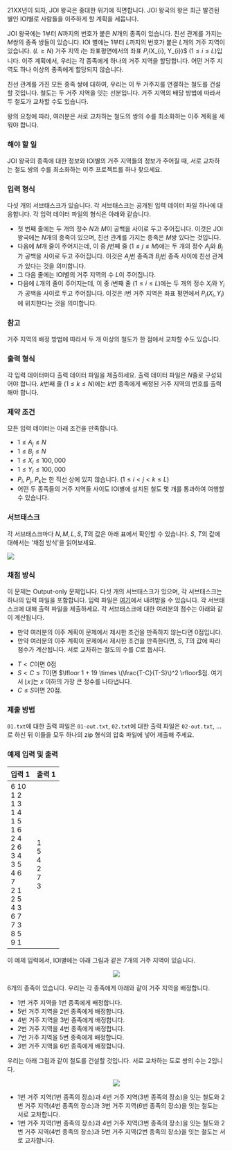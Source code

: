 21XX년이 되자, JOI 왕국은 중대한 위기에 직면합니다. JOI 왕국의 왕은 최근 발견된 별인 IOI별로 사람들을 이주하게 할 계획을 세웁니다.

JOI 왕국에는 $1$부터 $N$까지의 번호가 붙은 $N$개의 종족이 있습니다. 친선 관계를 가지는 $M$쌍의 종족 쌍들이 있습니다. IOI 별에는 $1$부터 $L$까지의 번호가 붙은 $L$개의 거주 지역이 있습니다. ($L \ge N$) 거주 지역 $i$는 좌표평면에서의 좌표 $P_{i} ($X_{i}, Y_{i})$ ($1 \le i \le L$)입니다. 이주 계획에서, 우리는 각 종족에게 하나의 거주 지역을 할당합니다. 어떤 거주 지역도 하나 이상의 종족에게 할당되지 않습니다.

친선 관계를 가진 모든 종족 쌍에 대하여, 우리는 이 두 거주지를 연결하는 철도를 건설할 것입니다. 철도는 두 거주 지역을 잇는 선분입니다. 거주 지역의 배당 방법에 따라서 두 철도가 교차할 수도 있습니다.

왕의 요청에 따라, 여러분은 서로 교차하는 철도의 쌍의 수를 최소화하는 이주 계획을 세워야 합니다.

### 해야 할 일

JOI 왕국의 종족에 대한 정보와 IOI별의 거주 지역들의 정보가 주어질 때, 서로 교차하는 철도 쌍의 수를 최소화하는 이주 프로젝트를 하나 찾으세요.

### 입력 형식

다섯 개의 서브태스크가 있습니다. 각 서브태스크는 공개된 입력 데이터 파일 하나에 대응합니다. 각 입력 데이터 파일의 형식은 아래와 같습니다.

* 첫 번째 줄에는 두 개의 정수 $N$과 $M$이 공백을 사이로 두고 주어집니다. 이것은 JOI 왕국에는 $N$개의 종족이 있으며, 친선 관계를 가지는 종족은 $M$쌍 있다는 것입니다.
* 다음에 $M$개 줄이 주어지는데, 이 중 $j$번째 줄 ($1 \le j \le M$)에는 두 개의 정수 $A_{j}$와 $B_{j}$가 공백을 사이로 두고 주어집니다. 이것은 $A_{j}$번 종족과 $B_{j}$번 종족 사이에 친선 관계가 있다는 것을 의미합니다.
* 그 다음 줄에는 IOI별의 거주 지역의 수 $L$이 주어집니다.
* 다음에 $L$개의 줄이 주어지는데, 이 중 $i$번째 줄 ($1 \le i \le L$)에는 두 개의 정수 $X_{i}$와 $Y_{i}$가 공백을 사이로 두고 주어집니다. 이것은 $i$번 거주 지역은 좌표 평면에서 $P_{i} (X_{i}, Y_{i})$에 위치한다는 것을 의미합니다.

### 참고

거주 지역의 배정 방법에 따라서 두 개 이상의 철도가 한 점에서 교차할 수도 있습니다.

### 출력 형식

각 입력 데이터마다 출력 데이터 파일을 제출하세요. 출력 데이터 파일은 $N$줄로 구성되어야 합니다. $k$번째 줄 ($1 \le k \le N$)에는 $k$번 종족에게 배정된 거주 지역의 번호를 출력해야 합니다.

### 제약 조건

모든 입력 데이터는 아래 조건을 만족합니다.

* $1 \le A_{j} \le N$
* $1 \le B_{j} \le N$
* $1 \le X_{i} \le 100,000$
* $1 \le Y_{i} \le 100,000$
* $P_{i}$, $P_{j}$, $P_{k}$는 한 직선 상에 있지 않습니다. ($1 \le i < j < k \le L$)
* 어떤 두 종족들의 거주 지역들 사이도 IOI별에 설치된 철도 몇 개를 통과하여 여행할 수 있습니다.

### 서브태스크

각 서브태스크마다 $N, M, L, S, T$의 값은 아래 표에서 확인할 수 있습니다. $S$, $T$의 값에 대해서는 '채점 방식'을 읽어보세요.

<img src="https://s3.ap-northeast-2.amazonaws.com/oj.uz/old/JOI14_migration/subtask.png">

### 채점 방식

이 문제는 Output-only 문제입니다. 다섯 개의 서브태스크가 있으며, 각 서브태스크는 하나의 입력 파일을 포함합니다. 입력 파일은 [여기](https://s3.ap-northeast-2.amazonaws.com/oj.uz/old/JOI14_migration/migration-data.zip)에서 내려받을 수 있습니다. 각 서브태스크에 대해 출력 파일을 제출하세요. 각 서브태스크에 대한 여러분의 점수는 아래와 같이 계산됩니다.

* 만약 여러분의 이주 계획이 문제에서 제시한 조건을 만족하지 않는다면 0점입니다.
* 만약 여러분의 이주 계획이 문제에서 제시한 조건을 만족한다면, $S$, $T$의 값에 따라 점수가 계산됩니다. 서로 교차하는 철도의 수를 $C$로 둡시다.
 - $T < C$이면 0점
 - $S < C \le T$이면 $\lfloor 1 + 19 \times \(\frac{T-C}{T-S}\)^2 \rfloor$점. 여기서 $\lfloor x \rfloor$는 $x$ 이하의 가장 큰 정수를 나타냅니다.
 - $C \le S$이면 20점.

### 제출 방법

`01.txt`에 대한 출력 파일은 `01-out.txt`, `02.txt`에 대한 출력 파일은 `02-out.txt`, ... 로 하신 뒤 이들을 모두 하나의 zip 형식의 압축 파일에 넣어 제출해 주세요.

### 예제 입력 및 출력

<table class='table table-bordered table-condensed'>
 <thead>
  <tr>
   <th style="width: 50%;">입력 1</th>
   <th style="width: 50%;">출력 1</th>
  </tr>
 </thead>
 <tbody>
  <tr>
   <td class="code-font">6 10<br>
1 2<br>
1 3<br>
1 4<br>
1 5<br>
1 6<br>
2 4<br>
2 6<br>
3 4<br>
3 5<br>
4 6<br>
7<br>
2 1<br>
2 5<br>
4 3<br>
6 7<br>
7 3<br>
8 5<br>
9 1</td>
   <td class="code-font">1<br>
5<br>
4<br>
2<br>
7<br>
3</td>
  </tr>
 </tbody>
</table>

이 예제 입력에서, IOI별에는 아래 그림과 같은 7개의 거주 지역이 있습니다.

<div style="text-align: center">
<img src="https://s3.ap-northeast-2.amazonaws.com/oj.uz/old/JOI14_migration/ex1.png">
</div>

6개의 종족이 있습니다. 우리는 각 종족에게 아래와 같이 거주 지역을 배정합니다.

* 1번 거주 지역을 1번 종족에게 배정합니다.
* 5번 거주 지역을 2번 종족에게 배정합니다.
* 4번 거주 지역을 3번 종족에게 배정합니다.
* 2번 거주 지역을 4번 종족에게 배정합니다.
* 7번 거주 지역을 5번 종족에게 배정합니다.
* 3번 거주 지역을 6번 종족에게 배정합니다.

우리는 아래 그림과 같이 철도를 건설할 것입니다. 서로 교차하는 도로 쌍의 수는 2입니다.

<div style="text-align: center">
<img src="https://s3.ap-northeast-2.amazonaws.com/oj.uz/old/JOI14_migration/ex1-road.png">
</div>

* 1번 거주 지역(1번 종족의 장소)과 4번 거주 지역(3번 종족의 장소)을 잇는 철도와 2번 거주 지역(4번 종족의 장소)과 3번 거주 지역(6번 종족의 장소)을 잇는 철도는 서로 교차합니다.
* 1번 거주 지역(1번 종족의 장소)과 4번 거주 지역(3번 종족의 장소)을 잇는 철도와 2번 거주 지역(4번 종족의 장소)과 5번 거주 지역(2번 종족의 장소)을 잇는 철도는 서로 교차합니다.